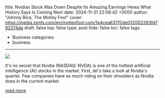 title: Nvidias Stock Was Down Despite Its Amazing Earnings Heres What History Says Is Coming Next
date: 2024-11-21 22:06:42 +0000
author: "Johnny Rice, The Motley Fool"
cover: https://media.zenfs.com/en/motleyfool.com/1e4cea63170de032052293fd792374da
draft: false
top: false
type: post
hide: false
toc: false
tags:
  - Business
categories:
  - business
---

![](https://media.zenfs.com/en/motleyfool.com/1e4cea63170de032052293fd792374da)

It's no secret that Nvidia (NASDAQ: NVDA) is one of the hottest artificial intelligence (AI) stocks in the market. First, let's take a look at Nvidia's quarter. Few companies have as much riding on their shoulders as Nvidia does in the current market.

[read more](https://www.fool.com/investing/2024/11/21/nvidias-stock-was-down-despite-its-amazing-earning/?source=eptyholnk0000202&utm_source=yahoo-host-full&utm_medium=feed&utm_campaign=article&referring_guid=b8d94b8d-2617-4d36-8ffe-c7f03f89ce70)
